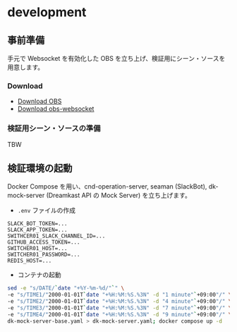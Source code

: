development
===

## 事前準備

手元で Websocket を有効化した OBS を立ち上げ、検証用にシーン・ソースを用意します。

### Download

* [Download OBS](https://obsproject.com/ja/download)
* [Download obs-websocket](https://github.com/obsproject/obs-websocket/releases/)

### 検証用シーン・ソースの準備

TBW

## 検証環境の起動

Docker Compose を用い、cnd-operation-server, seaman (SlackBot), dk-mock-server (Dreamkast API の Mock Server) を立ち上げます。

* `.env` ファイルの作成

```
SLACK_BOT_TOKEN=...
SLACK_APP_TOKEN=...
SWITHCER01_SLACK_CHANNEL_ID=...
GITHUB_ACCESS_TOKEN=...
SWITCHER01_HOST=...
SWITCHER01_PASSWORD=...
REDIS_HOST=...
```

* コンテナの起動

```bash
sed -e "s/DATE/`date "+%Y-%m-%d/"`" \
-e "s/TIME1/"2000-01-01T`date "+%H:%M:%S.%3N" -d "1 minute"`+09:00"/" \
-e "s/TIME2/"2000-01-01T`date "+%H:%M:%S.%3N" -d "4 minute"`+09:00"/" \
-e "s/TIME3/"2000-01-01T`date "+%H:%M:%S.%3N" -d "7 minute"`+09:00"/" \
-e "s/TIME4/"2000-01-01T`date "+%H:%M:%S.%3N" -d "9 minute"`+09:00"/" \
dk-mock-server-base.yaml > dk-mock-server.yaml; docker compose up -d
```
